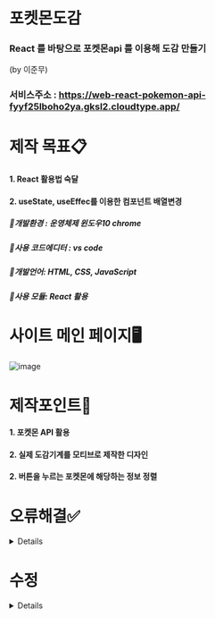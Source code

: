 # 포켓몬도감

### React 를 바탕으로 포켓몬api 를 이용해 도감 만들기
(by 이준무)

### 서비스주소 : https://web-react-pokemon-api-fyyf25lboho2ya.gksl2.cloudtype.app/

# 제작 목표📋
#### 1. React 활용법 숙달
#### 2. useState, useEffec를 이용한 컴포넌트 배열변경
   
   
##### 📌개발환경 : 운영체제 윈도우10 chrome
##### 📌사용 코드에디터 : vs code
##### 📌개발언어: HTML, CSS, JavaScript
##### 📌사용 모듈: React 활용 
   
# 사이트 메인 페이지🖥

  ![image](https://user-images.githubusercontent.com/113665599/217723554-d1f792ab-d713-4259-b5f1-cbe1e5544b99.png)


# 제작포인트🔎
#### 1. 포켓몬 API 활용    
#### 2. 실제 도감기계를 모티브로 제작한 디자인     
#### 2. 버튼을 누르는 포켓몬에 해당하는 정보 정렬


# 오류해결✅

<details>

### 오류당시 코드    
![image](https://user-images.githubusercontent.com/113665599/218092717-db3c9fb8-4647-4bd5-9840-dce99fad7659.png)

****
   #### 초기목적:     
   포켓몬api (기본주소 기준) 으로 모든 데이터를 불러와   
   원하는 정보였던 사진, 이름, 타입, 능력 을 가져오려고함.    
   #### 이슈:     
   앱을 처음키거나 코드를 수정했을때는 이미지나 정보등이 제대로 불러와졌지만    
   새로고침을 하거나 이미지, 타입 처럼 배열의갯수가 있는 정보등은 불러와지지 않아서 화면로딩이안됨    
   #### 해결:    
   ![image](https://user-images.githubusercontent.com/113665599/218093365-a27567dc-3259-42d5-a440-95c1c30a4f11.png)    
   삼항조건을 이용하여 페이지를 리로딩 할때 정보가 업데이트될경우에만 사진이 나올수 있도록 코드 수정
   
   
</details>

# 수정

<details>

![image](https://user-images.githubusercontent.com/113665599/218093731-75e52ec2-18a2-4c9c-bef0-0c6b212efc75.png)
![image](https://user-images.githubusercontent.com/113665599/218093768-48c84d0b-514e-40fc-a43f-71038e41d658.png)

****    
#### 수정내용:    
button 함수 설정 btn 클릭시 설정되어있는 이름의 포켓몬 정보들을 새롭게 불러들임    
버튼을 누를경우 저장되어있는 주소가 useState에 넘어가며 페이지를 새롭게 갱신함 ( useEffect 조건 설정 )

****    
#### 디자인 수정:    
 (기존):     
 ![image](https://user-images.githubusercontent.com/113665599/217723554-d1f792ab-d713-4259-b5f1-cbe1e5544b99.png)
     
 (수정):     
 ![image](https://user-images.githubusercontent.com/113665599/218092341-65dbd8f1-67ad-4807-81e3-a94d44e97485.png)


</details>
   



